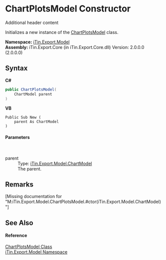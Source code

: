 # ChartPlotsModel Constructor 
Additional header content 

Initializes a new instance of the <a href="T_iTin_Export_Model_ChartPlotsModel">ChartPlotsModel</a> class.

**Namespace:**&nbsp;<a href="N_iTin_Export_Model">iTin.Export.Model</a><br />**Assembly:**&nbsp;iTin.Export.Core (in iTin.Export.Core.dll) Version: 2.0.0.0 (2.0.0.0)

## Syntax

**C#**<br />
``` C#
public ChartPlotsModel(
	ChartModel parent
)
```

**VB**<br />
``` VB
Public Sub New ( 
	parent As ChartModel
)
```


#### Parameters
&nbsp;<dl><dt>parent</dt><dd>Type: <a href="T_iTin_Export_Model_ChartModel">iTin.Export.Model.ChartModel</a><br />The parent.</dd></dl>

## Remarks
\[Missing <remarks> documentation for "M:iTin.Export.Model.ChartPlotsModel.#ctor(iTin.Export.Model.ChartModel)"\]

## See Also


#### Reference
<a href="T_iTin_Export_Model_ChartPlotsModel">ChartPlotsModel Class</a><br /><a href="N_iTin_Export_Model">iTin.Export.Model Namespace</a><br />